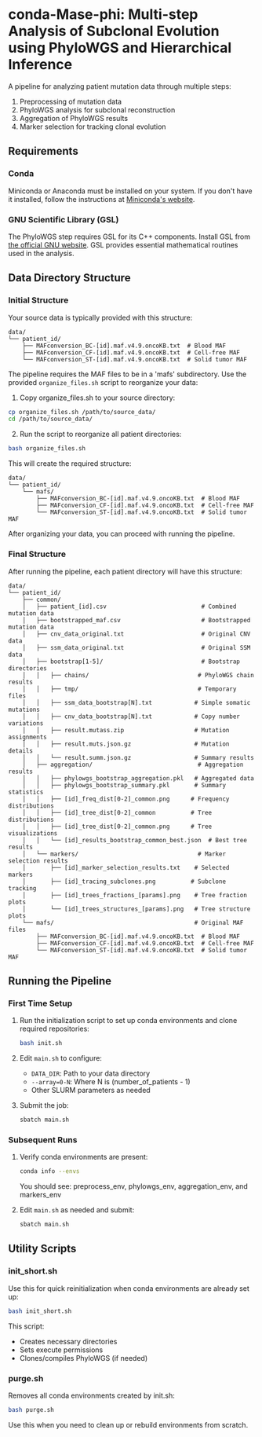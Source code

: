 # conda-Mase-phi: Multi-step Analysis of Subclonal Evolution using PhyloWGS and Hierarchical Inference

A pipeline for analyzing patient mutation data through multiple steps:
1. Preprocessing of mutation data
2. PhyloWGS analysis for subclonal reconstruction
3. Aggregation of PhyloWGS results
4. Marker selection for tracking clonal evolution

## Requirements

### Conda
Miniconda or Anaconda must be installed on your system. If you don't have it installed, follow the instructions at [Miniconda's website](https://docs.conda.io/en/latest/miniconda.html).

### GNU Scientific Library (GSL)
The PhyloWGS step requires GSL for its C++ components. Install GSL from [the official GNU website](https://www.gnu.org/software/gsl/). GSL provides essential mathematical routines used in the analysis.

## Data Directory Structure

### Initial Structure
Your source data is typically provided with this structure:
```
data/
└── patient_id/
    ├── MAFconversion_BC-[id].maf.v4.9.oncoKB.txt  # Blood MAF
    ├── MAFconversion_CF-[id].maf.v4.9.oncoKB.txt  # Cell-free MAF
    └── MAFconversion_ST-[id].maf.v4.9.oncoKB.txt  # Solid tumor MAF
```

The pipeline requires the MAF files to be in a 'mafs' subdirectory. Use the provided `organize_files.sh` script to reorganize your data:

1. Copy organize_files.sh to your source directory:
```bash
cp organize_files.sh /path/to/source_data/
cd /path/to/source_data/
```

2. Run the script to reorganize all patient directories:
```bash
bash organize_files.sh
```

This will create the required structure:
```
data/
└── patient_id/
    └── mafs/
        ├── MAFconversion_BC-[id].maf.v4.9.oncoKB.txt  # Blood MAF
        ├── MAFconversion_CF-[id].maf.v4.9.oncoKB.txt  # Cell-free MAF
        └── MAFconversion_ST-[id].maf.v4.9.oncoKB.txt  # Solid tumor MAF
```

After organizing your data, you can proceed with running the pipeline.

### Final Structure
After running the pipeline, each patient directory will have this structure:
```
data/
└── patient_id/
    ├── common/
    │   ├── patient_[id].csv                           # Combined mutation data
    │   ├── bootstrapped_maf.csv                       # Bootstrapped mutation data
    │   ├── cnv_data_original.txt                      # Original CNV data
    │   ├── ssm_data_original.txt                      # Original SSM data
    │   ├── bootstrap[1-5]/                            # Bootstrap directories
    │   │   ├── chains/                               # PhyloWGS chain results
    │   │   ├── tmp/                                  # Temporary files
    │   │   ├── ssm_data_bootstrap[N].txt            # Simple somatic mutations
    │   │   ├── cnv_data_bootstrap[N].txt            # Copy number variations
    │   │   ├── result.mutass.zip                    # Mutation assignments
    │   │   ├── result.muts.json.gz                  # Mutation details
    │   │   └── result.summ.json.gz                  # Summary results
    │   ├── aggregation/                              # Aggregation results
    │   │   ├── phylowgs_bootstrap_aggregation.pkl   # Aggregated data
    │   │   ├── phylowgs_bootstrap_summary.pkl       # Summary statistics
    │   │   ├── [id]_freq_dist[0-2]_common.png      # Frequency distributions
    │   │   ├── [id]_tree_dist[0-2]_common          # Tree distributions
    │   │   ├── [id]_tree_dist[0-2]_common.png      # Tree visualizations
    │   │   └── [id]_results_bootstrap_common_best.json  # Best tree results
    │   └── markers/                                  # Marker selection results
    │       ├── [id]_marker_selection_results.txt    # Selected markers
    │       ├── [id]_tracing_subclones.png          # Subclone tracking
    │       ├── [id]_trees_fractions_[params].png    # Tree fraction plots
    │       └── [id]_trees_structures_[params].png   # Tree structure plots
    └── mafs/                                        # Original MAF files
        ├── MAFconversion_BC-[id].maf.v4.9.oncoKB.txt  # Blood MAF
        ├── MAFconversion_CF-[id].maf.v4.9.oncoKB.txt  # Cell-free MAF
        └── MAFconversion_ST-[id].maf.v4.9.oncoKB.txt  # Solid tumor MAF
```

## Running the Pipeline

### First Time Setup
1. Run the initialization script to set up conda environments and clone required repositories:
   ```bash
   bash init.sh
   ```

2. Edit `main.sh` to configure:
   - `DATA_DIR`: Path to your data directory
   - `--array=0-N`: Where N is (number_of_patients - 1)
   - Other SLURM parameters as needed

3. Submit the job:
   ```bash
   sbatch main.sh
   ```

### Subsequent Runs
1. Verify conda environments are present:
   ```bash
   conda info --envs
   ```
   You should see: preprocess_env, phylowgs_env, aggregation_env, and markers_env

2. Edit `main.sh` as needed and submit:
   ```bash
   sbatch main.sh
   ```

## Utility Scripts

### init_short.sh
Use this for quick reinitialization when conda environments are already set up:
```bash
bash init_short.sh
```
This script:
- Creates necessary directories
- Sets execute permissions
- Clones/compiles PhyloWGS (if needed)

### purge.sh
Removes all conda environments created by init.sh:
```bash
bash purge.sh
```
Use this when you need to clean up or rebuild environments from scratch.
